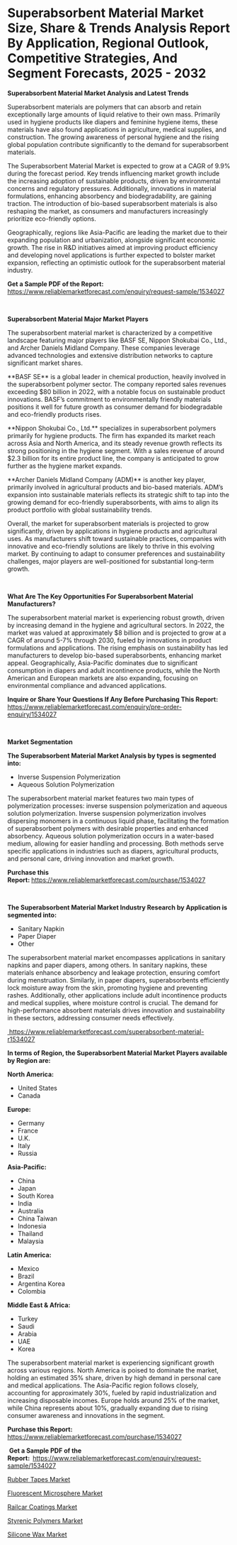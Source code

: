 <p><h1>Superabsorbent Material Market Size, Share & Trends Analysis Report By Application, Regional Outlook, Competitive Strategies, And Segment Forecasts, 2025 - 2032</h1></p><p><strong>Superabsorbent Material Market Analysis and Latest Trends</strong></p>
<p><p>Superabsorbent materials are polymers that can absorb and retain exceptionally large amounts of liquid relative to their own mass. Primarily used in hygiene products like diapers and feminine hygiene items, these materials have also found applications in agriculture, medical supplies, and construction. The growing awareness of personal hygiene and the rising global population contribute significantly to the demand for superabsorbent materials.</p><p>The Superabsorbent Material Market is expected to grow at a CAGR of 9.9% during the forecast period. Key trends influencing market growth include the increasing adoption of sustainable products, driven by environmental concerns and regulatory pressures. Additionally, innovations in material formulations, enhancing absorbency and biodegradability, are gaining traction. The introduction of bio-based superabsorbent materials is also reshaping the market, as consumers and manufacturers increasingly prioritize eco-friendly options. </p><p>Geographically, regions like Asia-Pacific are leading the market due to their expanding population and urbanization, alongside significant economic growth. The rise in R&D initiatives aimed at improving product efficiency and developing novel applications is further expected to bolster market expansion, reflecting an optimistic outlook for the superabsorbent material industry.</p></p>
<p><strong>Get a Sample PDF of the Report:&nbsp;</strong> <a href="https://www.reliablemarketforecast.com/enquiry/request-sample/1534027?utm_campaign=1998&utm_medium=2&utm_source=Github&utm_content=ia&utm_term=31032025&utm_id=superabsorbent-material">https://www.reliablemarketforecast.com/enquiry/request-sample/1534027</a></p>
<p>&nbsp;</p>
<p><strong>Superabsorbent Material Major Market Players</strong></p>
<p><p>The superabsorbent material market is characterized by a competitive landscape featuring major players like BASF SE, Nippon Shokubai Co., Ltd., and Archer Daniels Midland Company. These companies leverage advanced technologies and extensive distribution networks to capture significant market shares.</p><p>**BASF SE** is a global leader in chemical production, heavily involved in the superabsorbent polymer sector. The company reported sales revenues exceeding $80 billion in 2022, with a notable focus on sustainable product innovations. BASF’s commitment to environmentally friendly materials positions it well for future growth as consumer demand for biodegradable and eco-friendly products rises.</p><p>**Nippon Shokubai Co., Ltd.** specializes in superabsorbent polymers primarily for hygiene products. The firm has expanded its market reach across Asia and North America, and its steady revenue growth reflects its strong positioning in the hygiene segment. With a sales revenue of around $2.3 billion for its entire product line, the company is anticipated to grow further as the hygiene market expands.</p><p>**Archer Daniels Midland Company (ADM)** is another key player, primarily involved in agricultural products and bio-based materials. ADM’s expansion into sustainable materials reflects its strategic shift to tap into the growing demand for eco-friendly superabsorbents, with aims to align its product portfolio with global sustainability trends.</p><p>Overall, the market for superabsorbent materials is projected to grow significantly, driven by applications in hygiene products and agricultural uses. As manufacturers shift toward sustainable practices, companies with innovative and eco-friendly solutions are likely to thrive in this evolving market. By continuing to adapt to consumer preferences and sustainability challenges, major players are well-positioned for substantial long-term growth.</p></p>
<p>&nbsp;</p>
<p><strong>What Are The Key Opportunities For Superabsorbent Material Manufacturers?</strong></p>
<p><p>The superabsorbent material market is experiencing robust growth, driven by increasing demand in the hygiene and agricultural sectors. In 2022, the market was valued at approximately $8 billion and is projected to grow at a CAGR of around 5-7% through 2030, fueled by innovations in product formulations and applications. The rising emphasis on sustainability has led manufacturers to develop bio-based superabsorbents, enhancing market appeal. Geographically, Asia-Pacific dominates due to significant consumption in diapers and adult incontinence products, while the North American and European markets are also expanding, focusing on environmental compliance and advanced applications.</p></p>
<p><strong>Inquire or Share Your Questions If Any Before Purchasing This Report:</strong> <a href="https://www.reliablemarketforecast.com/enquiry/pre-order-enquiry/1534027?utm_campaign=1998&utm_medium=2&utm_source=Github&utm_content=ia&utm_term=31032025&utm_id=superabsorbent-material">https://www.reliablemarketforecast.com/enquiry/pre-order-enquiry/1534027</a></p>
<p>&nbsp;</p>
<p><strong>Market Segmentation</strong></p>
<p><strong>The Superabsorbent Material Market Analysis by types is segmented into:</strong></p>
<p><ul><li>Inverse Suspension Polymerization</li><li>Aqueous Solution Polymerization</li></ul></p>
<p><p>The superabsorbent material market features two main types of polymerization processes: inverse suspension polymerization and aqueous solution polymerization. Inverse suspension polymerization involves dispersing monomers in a continuous liquid phase, facilitating the formation of superabsorbent polymers with desirable properties and enhanced absorbency. Aqueous solution polymerization occurs in a water-based medium, allowing for easier handling and processing. Both methods serve specific applications in industries such as diapers, agricultural products, and personal care, driving innovation and market growth.</p></p>
<p><strong>Purchase this Report:&nbsp;</strong><a href="https://www.reliablemarketforecast.com/purchase/1534027?utm_campaign=1998&utm_medium=2&utm_source=Github&utm_content=ia&utm_term=31032025&utm_id=superabsorbent-material">https://www.reliablemarketforecast.com/purchase/1534027</a></p>
<p>&nbsp;</p>
<p><strong>The Superabsorbent Material Market Industry Research by Application is segmented into:</strong></p>
<p><ul><li>Sanitary Napkin</li><li>Paper Diaper</li><li>Other</li></ul></p>
<p><p>The superabsorbent material market encompasses applications in sanitary napkins and paper diapers, among others. In sanitary napkins, these materials enhance absorbency and leakage protection, ensuring comfort during menstruation. Similarly, in paper diapers, superabsorbents efficiently lock moisture away from the skin, promoting hygiene and preventing rashes. Additionally, other applications include adult incontinence products and medical supplies, where moisture control is crucial. The demand for high-performance absorbent materials drives innovation and sustainability in these sectors, addressing consumer needs effectively.</p></p>
<p><a href="https://www.reliablemarketforecast.com/superabsorbent-material-r1534027?utm_campaign=1998&utm_medium=2&utm_source=Github&utm_content=ia&utm_term=31032025&utm_id=superabsorbent-material">&nbsp;https://www.reliablemarketforecast.com/superabsorbent-material-r1534027</a></p>
<p><strong>In terms of Region, the Superabsorbent Material Market Players available by Region are:</strong></p>
<p>
    <p> <strong> North America: </strong>
        <ul>
            <li>United States</li>
            <li>Canada</li>
        </ul>
        </p> 
    <p> <strong> Europe: </strong>
        <ul>
            <li>Germany</li>
            <li>France</li>
            <li>U.K.</li>
            <li>Italy</li>
            <li>Russia</li>
        </ul>
        </p> 
    <p> <strong> Asia-Pacific: </strong>
        <ul>
            <li>China</li>
            <li>Japan</li>
            <li>South Korea</li>
            <li>India</li>
            <li>Australia</li>
            <li>China Taiwan</li>
            <li>Indonesia</li>
            <li>Thailand</li>
            <li>Malaysia</li>
        </ul>
        </p> 
    <p> <strong> Latin America: </strong>
        <ul>
            <li>Mexico</li>
            <li>Brazil</li>
            <li>Argentina Korea</li>
            <li>Colombia</li>
        </ul>
        </p> 
    <p> <strong> Middle East & Africa: </strong>
        <ul>
            <li>Turkey</li>
            <li>Saudi</li>
            <li>Arabia</li>
            <li>UAE</li>
            <li>Korea</li>
        </ul>
    </p>
    </p>
<p><p>The superabsorbent material market is experiencing significant growth across various regions. North America is poised to dominate the market, holding an estimated 35% share, driven by high demand in personal care and medical applications. The Asia-Pacific region follows closely, accounting for approximately 30%, fueled by rapid industrialization and increasing disposable incomes. Europe holds around 25% of the market, while China represents about 10%, gradually expanding due to rising consumer awareness and innovations in the segment.</p></p>
<p><strong>Purchase this Report: </strong><a href="https://www.reliablemarketforecast.com/purchase/1534027?utm_campaign=1998&utm_medium=2&utm_source=Github&utm_content=ia&utm_term=31032025&utm_id=superabsorbent-material">https://www.reliablemarketforecast.com/purchase/1534027</a></p>
<p>&nbsp;<strong>Get a Sample PDF of the Report:&nbsp;&nbsp;</strong><a href="https://www.reliablemarketforecast.com/enquiry/request-sample/1534027?utm_campaign=1998&utm_medium=2&utm_source=Github&utm_content=ia&utm_term=31032025&utm_id=superabsorbent-material">https://www.reliablemarketforecast.com/enquiry/request-sample/1534027</a></p>
<p><strong></strong></p>
<p><p><a href="https://github.com/izetajhazuga/Market-Research-Report-List-1/blob/main/rubber-tapes-market.md?utm_campaign=1998&utm_medium=2&utm_source=Github&utm_content=ia&utm_term=31032025&utm_id=superabsorbent-material">Rubber Tapes Market</a></p><p><a href="https://github.com/neilycalanww/Market-Research-Report-List-1/blob/main/fluorescent-microsphere-market.md?utm_campaign=1998&utm_medium=2&utm_source=Github&utm_content=ia&utm_term=31032025&utm_id=superabsorbent-material">Fluorescent Microsphere Market</a></p><p><a href="https://github.com/gackesaizaze/Market-Research-Report-List-1/blob/main/railcar-coatings-market.md?utm_campaign=1998&utm_medium=2&utm_source=Github&utm_content=ia&utm_term=31032025&utm_id=superabsorbent-material">Railcar Coatings Market</a></p><p><a href="https://github.com/anejaryaan8m/Market-Research-Report-List-1/blob/main/styrenic-polymers-market.md?utm_campaign=1998&utm_medium=2&utm_source=Github&utm_content=ia&utm_term=31032025&utm_id=superabsorbent-material">Styrenic Polymers Market</a></p><p><a href="https://github.com/keolalelekr8/Market-Research-Report-List-1/blob/main/silicone-wax-market.md?utm_campaign=1998&utm_medium=2&utm_source=Github&utm_content=ia&utm_term=31032025&utm_id=superabsorbent-material">Silicone Wax Market</a></p></p>